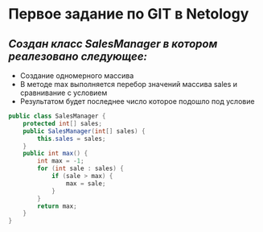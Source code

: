 # **Первое задание по GIT в Netology**
## *Создан класс SalesManager в котором реалезовано следующее:*
* Создание одномерного массива
* В методе max выполняется перебор значений массива sales и сравнивание с условием
* Результатом будет последнее число которое подошло под условие
```java
public class SalesManager {
    protected int[] sales;
    public SalesManager(int[] sales) {
        this.sales = sales;
    }
    public int max() {
        int max = -1;
        for (int sale : sales) {
            if (sale > max) {
                max = sale;
            }
        }
        return max;
    }
}
```
